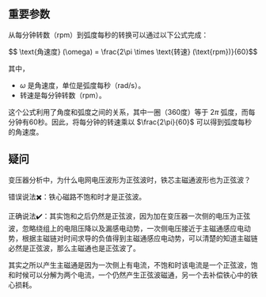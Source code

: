 ## 重要参数

从每分钟转数（rpm）到弧度每秒的转换可以通过以下公式完成：

$$ \text{角速度} (\omega) = \frac{2\pi \times \text{转速} (\text{rpm})}{60}$$

其中，

- $\omega$ 是角速度，单位是弧度每秒（rad/s）。
- 转速是每分钟转数（rpm）。

这个公式利用了角度和弧度之间的关系，其中一圈（360度）等于 $2\pi$ 弧度，而每分钟有60秒。因此，将每分钟的转速乘以 $\frac{2\pi}{60}$ 可以得到弧度每秒的角速度。


## 疑问

变压器分析中，为什么电网电压波形为正弦波时，铁芯主磁通波形也为正弦波？

错误说法:heavy_multiplication_x:：铁心磁路不饱和时才是正弦波。

正确说法:heavy_check_mark:：其实饱和之后仍然是正弦波，因为加在变压器一次侧的电压为正弦波，忽略绕组上的电阻压降以及漏感电动势，一次侧电压接近于主磁通感应电动势，根据主磁链对时间求导的负值得到主磁通感应电动势，可以清楚的知道主磁链必然是正弦波，那么主磁通也是正弦波了。

其实之所以产生主磁通是因为一次侧上有电流，不饱和时该电流是一个正弦波，饱和时候可以分解为两个电流，一个仍然产生正弦波磁通，另一个去补偿铁心中的铁心损耗。